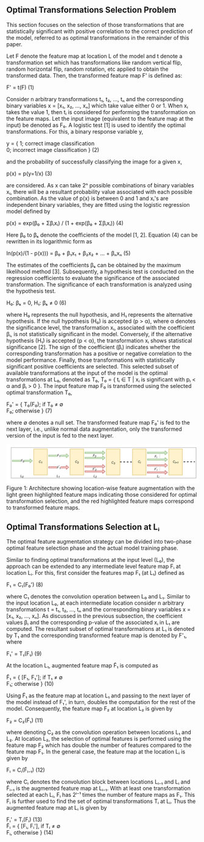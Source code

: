 <!DOCTYPE html>
<html>

<body>


<h2>Optimal Transformations Selection Problem</h2>
<p>This section focuses on the selection of those transformations that are statistically significant with positive correlation to the correct prediction of the model, referred to as optimal transformations in the remainder of this paper.</p>

<p>Let <span class="variable">F</span> denote the feature map at location <span class="variable">L</span> of the model and <span class="variable">t</span> denote a transformation set which has transformations like random vertical flip, random horizontal flip, random rotation, etc applied to obtain the transformed data. Then, the transformed feature map <span class="variable">F'</span> is defined as:</p>

<div class="equation">
F' = t(F) <span class="equation-number">(1)</span>
</div>

<p>Consider <span class="variable">n</span> arbitrary transformations <span class="variable">t₁, t₂, ..., tₙ</span> and the corresponding binary variables <span class="variable">x</span> = [x₁, x₂, ..., xₙ] which take value either 0 or 1. When <span class="variable">xᵢ</span> takes the value 1, then <span class="variable">tᵢ</span> is considered for performing the transformation on the feature maps. Let the input image (equivalent to the feature map at the input) be denoted as <span class="variable">F₀</span>. A logistic test [1] is used to identify the optimal transformations. For this, a binary response variable <span class="variable">y</span>,</p>

<div class="equation">
y = { 1; correct image classification<br>0; incorrect image classification } <span class="equation-number">(2)</span>
</div>

<p>and the probability of successfully classifying the image for a given <span class="variable">x</span>,</p>

<div class="equation">
p(x) = p(y=1/x) <span class="equation-number">(3)</span>
</div>

<p>are considered. As <span class="variable">x</span> can take 2ⁿ possible combinations of binary variables <span class="variable">xᵢ</span>, there will be a resultant probability value associated with each possible combination. As the value of <span class="variable">p(x)</span> is between 0 and 1 and <span class="variable">xᵢ</span>'s are independent binary variables, they are fitted using the logistic regression model defined by</p>

<div class="equation">
p(x) = exp(β₀ + Σβᵢxᵢ) / (1 + exp(β₀ + Σβᵢxᵢ)) <span class="equation-number">(4)</span>
</div>

<p>Here <span class="variable">β₀</span> to <span class="variable">βₖ</span> denote the coefficients of the model [1, 2]. Equation (4) can be rewritten in its logarithmic form as</p>

<div class="equation">
ln(p(x)/(1 - p(x))) = β₀ + β₁x₁ + β₂x₂ + ... + βₙxₙ <span class="equation-number">(5)</span>
</div>

<p>The estimates of the coefficients <span class="variable">βₖ</span> can be obtained by the maximum likelihood method [3]. Subsequently, a hypothesis test is conducted on the regression coefficients to evaluate the significance of the associated transformation. The significance of each transformation is analyzed using the hypothesis test.</p>

<div class="equation">
H₀: βₖ = 0, H₁: βₖ ≠ 0 <span class="equation-number">(6)</span>
</div>

<p>where <span class="variable">H₀</span> represents the null hypothesis, and <span class="variable">H₁</span> represents the alternative hypothesis. If the null hypothesis (<span class="variable">H₀</span>) is accepted (p > α), where α denotes the significance level, the transformation <span class="variable">xᵢ</span>, associated with the coefficient <span class="variable">βᵢ</span>, is not statistically significant in the model. Conversely, if the alternative hypothesis (<span class="variable">H₁</span>) is accepted (p < α), the transformation <span class="variable">xᵢ</span> shows statistical significance [2]. The sign of the coefficient (<span class="variable">βᵢ</span>) indicates whether the corresponding transformation has a positive or negative correlation to the model performance. Finally, those transformations with statistically significant positive coefficients are selected. This selected subset of available transformations at the input of the model is the optimal transformations at <span class="variable">L₀</span>, denoted as <span class="variable">T₀</span>, <span class="variable">T₀</span> = { tᵢ ∈ T | xᵢ is significant with pᵢ < α and βᵢ > 0 }. The input feature map <span class="variable">F₀</span> is transformed using the selected optimal transformation <span class="variable">T₀</span>,</p>

<div class="equation">
F₀' = { T₀(F₀); if T₀ ≠ ∅<br>F₀; otherwise } <span class="equation-number">(7)</span>
</div>

<p>where ∅ denotes a null set. The transformed feature map <span class="variable">F₀'</span> is fed to the next layer, i.e., unlike normal data augmentation, only the transformed version of the input is fed to the next layer.</p>

<div class="figure">
<img src="Figure_1.png" alt="Architecture showing location-wise feature augmentation">
<div class="figure-caption">Figure 1: Architecture showing location-wise feature augmentation with the light green highlighted feature maps indicating those considered for optimal transformation selection, and the red highlighted feature maps correspond to transformed feature maps.</div>
</div>

<div class="subsection">
<h2>Optimal Transformations Selection at Lᵢ</h2>

<p>The optimal feature augmentation strategy can be divided into two-phase optimal feature selection phase and the actual model training phase.</p>

<p>Similar to finding optimal transformations at the input level (L₀), the approach can be extended to any intermediate level feature map Fᵢ at location Lᵢ. For this, first consider the features map F₁ (at L₁) defined as</p>

<div class="equation">
F₁ = C₁(F₀') <span class="equation-number">(8)</span>
</div>

<p>where C₁ denotes the convolution operation between L₀ and L₁. Similar to the input location L₀, at each intermediate location consider n arbitrary transformations t = t₁, t₂, ..., tₙ and the corresponding binary variables x = [x₁, x₂, ..., xₙ]. As discussed in the previous subsection, the coefficient values βᵢ and the corresponding p-value of the associated xᵢ in L₁ are computed. The resultant subset of optimal transformations at L₁ is denoted by T₁ and the corresponding transformed feature map is denoted by F'₁, where</p>

<div class="equation">
F₁' = T₁(F₁) <span class="equation-number">(9)</span>
</div>

<p>At the location L₁, augmented feature map F̃₁ is computed as</p>

<div class="equation">
F̃₁ = { [F₁, F₁']; if T₁ ≠ ∅<br>F₁; otherwise } <span class="equation-number">(10)</span>
</div>

<p>Using F̃₁ as the feature map at location L₁ and passing to the next layer of the model instead of F₁', in turn, doubles the computation for the rest of the model. Consequently, the feature map F₂ at location L₂ is given by</p>

<div class="equation">
F₂ = C₂(F̃₁) <span class="equation-number">(11)</span>
</div>

<p>where denoting C₂ as the convolution operation between locations L₁ and L₂. At location L₂, the selection of optimal features is performed using the feature map F₂ which has double the number of features compared to the feature map F₁. In the general case, the feature map at the location Lᵢ is given by</p>

<div class="equation">
Fᵢ = Cᵢ(F̃ᵢ₋₁) <span class="equation-number">(12)</span>
</div>

<p>where Cᵢ denotes the convolution block between locations Lᵢ₋₁ and Lᵢ and F̃ᵢ₋₁ is the augmented feature map at Lᵢ₋₁. With at least one transformation selected at each Lᵢ, Fᵢ has 2ⁱ⁻¹ times the number of feature maps as F₁. This Fᵢ is further used to find the set of optimal transformations Tᵢ at Lᵢ. Thus the augmented feature map at Lᵢ is given by</p>

<div class="equation">
Fᵢ' = Tᵢ(Fᵢ) <span class="equation-number">(13)</span>
</div>

<div class="equation">
F̃ᵢ = { [Fᵢ, Fᵢ'], if Tᵢ ≠ ∅<br>Fᵢ, otherwise } <span class="equation-number">(14)</span>
</div>
</div>


</body>
</html>
